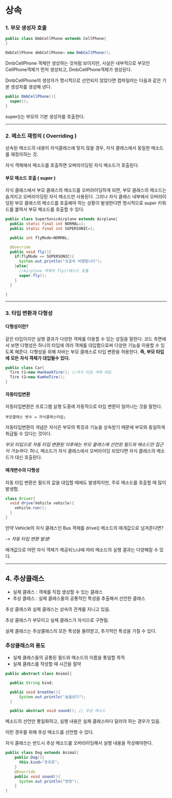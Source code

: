 # 상속



### 1. 부모 생성자 호출 

```java
public class DmbCellPhone extends CellPhone{
}

DmbCellPhone dmbCellPhone= new DmbCellPhone();
```
DmbCellPhone 객체만 생성하는 것처럼 보이지만, 사실은 내부적으로 부모인 CellPhone객체가 먼저 생성되고, DmbCellPhone객체가 생성된다.



DmbCellPhone의 생성자가 명시적으로 선언되지 않았다면 컴파일러는 다음과 같은 기본 생성자를 생성해 낸다.

```java
public DmbCellPhone(){
  super();
}
```
super()는 부모의 기본 생성자를 호출한다.

----------

### 2. 메소드 재정의 ( Overriding )

상속된 메소드의 내용이 자식클래스에 맞지 않을 경우, 자식 클래스에서 동일한 메소드를 재정의하는 것.

자식 객체에서 메소드를 호출하면 오버라이딩된 자식 메소드가 호출된다.


#### 부모 메소드 호출 ( super )

자식 클래스에서 부모 클래스의 메소드를 오버라이딩하게 되면, 부모 클래스의 메소드는 숨겨지고 오버라이딩된 자식 메소드만 사용된다. 그러나 자식 클래스 내부에서 오버라이딩된 부모 클래스의 메소드를 호출해야 하는 상황이 발생한다면 명시적으로 super 키워드를 붙여서 부모 메소드를 호출할 수 있다. 

```java
public class SuperSonicAirplane extends Airplane{
  public static final int NORMAL=1;
  public static final int SUPERSONIC=2;

  public int flyMode=NORMAL;

  @Override
  public void fly(){
    if(flyMode == SUPERSONIC){
      System.out.println("초음속 비행합니다");
    }else{
      //Airplane 객체의 fly()메소드 호출
      super.fly();
    }
  }

}
```
-----



### 3. 타입 변환과 다형성

#### 다형성이란?
같은 타입이지만 실행 결과가 다양한 객체를 이용할 수 있는 성질을 말한다. 코드 측면에서 보면 다형성은 하나의 타입에 여러 객체를 대입함으로써 다양한 기능을 이용할 수 있도록 해준다. 다형성을 위해 자바는 부모 클래스로 타입 변환을 허용한다. **즉, 부모 타입에 모든 자식 객체가 대입될수 있다.**

```java
public class Car{
  Tire t1=new HankookTire(); //자식 타입 객체 대입
  Tire t2=new KumhoTire();
}
```


#### 자동타입변환

자동타입변환은 프로그램 실행 도중에 자동적으로 타입 변환이 일어나는 것을 말한다.

```
부모클래스 변수 = 자식클래스타입;
```
자동타입변환의 개념은 자식은 부모의 특징과 기능을 상속받기 때문에 부모와 동일하게 취급될 수 있다는 것이다.

*부모 타입으로 자동 타입 변환된 이후에는 부모 클래스에 선언된 필드와 메소드만 접근이 가능하다.*
허나, 메소드가 자식 클래스에서 오버라이딩 되었다면 자식 클래스의 메소드가 대신 호출된다.


#### 매개변수의 다형성
자동 타입 변환은 필드의 값을 대입할 때에도 발생하지만, 주로 메소드를 호출할 때 많이 발생함.

```java
class Driver{
  void drive(Vehicle vehicle){
    vehicle.run();
  }
}
```
만약 Vehicle의 자식 클래스인 Bus 객체를 drive() 메소드의 매개값으로 넘겨준다면?

*-> 자동 타입 변환 발생!*

매개값으로 어떤 자식 객체가 제공되느냐에 따라 메소드의 실행 결과는 다양해질 수 있다.



----


## 4. 추상클래스

- 실체 클래스 : 객체를 직접 생성할 수 있는 클래스
- 추상 클래스 : 실체 클래스들의 공통적인 특성을 추출해서 선언한 클래스

추상 클래스와 실체 클래스는 상속의 관계를 지니고 있음.

추상 클래스가 부모이고 실체 클래스가 자식으로 구현됨.

실체 클래스는 추상클래스의 모든 특성을 물려받고, 추가적인 특성을 가질 수 있다.


### 추상클래스의 용도
- 실체 클래스들의 공통된 필드와 메소드의 이름을 통일할 목적
- 실체 클래스를 작성할 때 시간을 절약




```java
public abstract class Animal{

  public String kind;

  public void breathe(){
      System.out.println("숨을쉰다");
  }

  public abstract void sound(); // 추상 메소드
```
메소드의 선언만 통일화하고, 실행 내용은 실체 클래스마다 달라야 하는 경우가 있음. 

이런 경우를 위해 추상 메소드를 선언할 수 있다.

자식 클래스는 반드시 추상 메소드를 오버라이딩해서 실행 내용을 작성해야한다.

```java
public class Dog extends Animal{
    public Dog(){
      this.kind="포유류";
    }
    @Override
    public void sound(){
      System.out.println("멍멍");
    }
}

```
 
